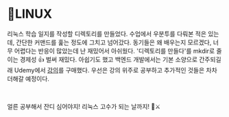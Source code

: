 # 🐧LINUX


리눅스 학습 일지를 작성할 디렉토리를 만들었다. 수업에서 우분투를 다뤄본 적은 있는데, 간단한 커맨드를 훑는 정도에 그치고 넘어갔다. 동기들은 왜 배우는지 모르겠다, 너무 어렵다는 반응이 많았는데 난 재밌어서 아쉬웠다. '디렉토리를 만들다'를 mkdir로 줄이는 경제성 👍 벌써 재밌다. 아쉽기도 했고 백엔드 개발에서는 기본 소양으로 간주되길래 Udemy에서 [강의](https://www.udemy.com/course/linux-mastery/)를 구매했다. 우선은 강의 위주로 공부하고 추가적인 것들은 차차 더해갈 예정이다. 

<br/>

얼른 공부해서 잔디 심어야지! 리눅스 고수가 되는 날까지! 🐧⚔️

